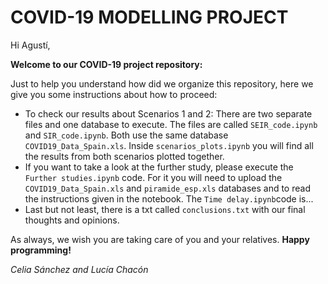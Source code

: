 # COVID-19 MODELLING PROJECT	

Hi Agustí, 	

**Welcome to our COVID-19 project repository:**	

Just to help you understand how did we organize this repository, here we give you some instructions about how to proceed:	

* To check our results about Scenarios 1 and 2: There are two separate files and one database to execute. The files are called `SEIR_code.ipynb` and `SIR_code.ipynb`. Both use the same database `COVID19_Data_Spain.xls`. Inside `scenarios_plots.ipynb` you will find all the results from both scenarios plotted together. 	
* If you want to take a look at the further study, please execute the `Further studies.ipynb` code. For it you will need to upload the `COVID19_Data_Spain.xls` and `piramide_esp.xls` databases and to read the instructions given in the notebook. The `Time delay.ipynb`code is... 	
* Last but not least, there is a txt called `conclusions.txt` with our final thoughts and opinions. 	

As always, we wish you are taking care of you and your relatives. **Happy programming!**	

*Celia Sánchez and Lucía Chacón*
